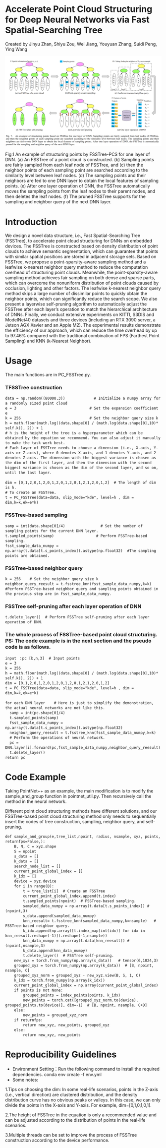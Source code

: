 # Accelerate Point Cloud Structuring for Deep Neural Networks via Fast Spatial-Searching Tree

Created by Jinyu Zhan, Shiyu Zou, Wei Jiang, Youyuan Zhang, Suidi Peng, Ying Wang

![](pics/pipeline.png)

Fig.1 An example of structuring points by FSSTree-PCS for one layer of DNN. (a) An FSSTree of a point cloud is constructed. (b) Sampling points are fairly sampled from each leaf node of FSSTree, and (c) then the neighbor points of each sampling point are searched according to the similarity level between leaf nodes. (d) The sampling points and their neighbors are fed to one DNN layer to obtain the local features of sampling points. (e) After one layer operation of DNN, the FSSTree automatically moves the sampling points from the leaf nodes to their parent nodes, and then deletes the leaf nodes. (f) The pruned FSSTree supports for the sampling and neighbor query of the next DNN layer.

# Introduction

We design a novel data structure, i.e., Fast Spatial-Searching Tree (FSSTree), to accelerate point cloud structuring for DNNs on embedded devices. The FSSTree is constructed based on density distribution of point clouds to achieve semantic segmentation, which can guarantee that points with similar spatial positions are stored in adjacent storage sets. Based on FSSTree, we propose a point-sparsity-aware sampling method and a leafwise k-nearest neighbor query method to reduce the computation overhead of structuring point clouds. Meanwhile, the point-sparsity-aware sampling method achieves fair sampling on both dense and sparse parts, which can overcome the nonuniform distribution of point clouds caused by occlusion, lighting and other factors. The leafwise k-nearest neighbor query method skips a large number of dissimilar points to quickly obtain the neighbor points, which can significantly reduce the search scope. We also present a layerwise self-pruning algorithm to automatically adjust the FSSTree after each layer’s operation to match the hierarchical architecture of DNNs. Finally, we conduct extensive experiments on KITTI, S3DIS and ModelNet40 datasets and three devices (including an RTX 3090 server, a Jetson AGX Xavier and an Apple M2). The experimental results demonstrate the efficiency of our approach, which can reduce the time overhead by up to 97.46% compared with the traditional combination of FPS (Farthest Point Sampling) and KNN (k-Nearest Neighbor).


# Usage

The main functions are in PC_FSSTree.py. 

### TFSSTree construction

```
data = np.random((80000,3))             # Initialize a numpy array for a randomly sized point cloud 
e = 3                                 # Set the expansion coefficient e 
k = 256                               # Set the neighbor query size k 
h = math.floor(math.log((data.shape[0] / (math.log(data.shape[0],10)* self.k)), 2)) + 1
# h is the height of the tree is a hyperparameter which can be obtained by the equation we recommend. You can also adjust it manually to make the task work best.
# Each layer of FSSTree needs to choose a dimension (i.e., X-axis, Y-axis or Z-axis), where 0 denotes X-axis, and 1 denotes Y-axis, and 2 denotes Z-axis. The dimension with the biggest variance is chosen as the dim of the first layer, and then the dimension with the second biggest variance is chosen as the dim of the second layer, and so on, until the last layer.

dim = [0,1,2,0,1,2,0,1,2,0,1,2,0,1,2,1,2,0,1,2]  # The length of dim is h. 
# To create an FSSTree. 
t = PC_FSSTree(data=data, slip_mode="kde", level=h , dim = dim,k=k,ek=e*k)
```

### FSSTree-based sampling

```
samp = int(data.shape[0]/4)                # Set the number of sampling points for the current DNN layer.
t.sampled_points(samp)                   # Perform FSSTree-based sampling.
fsst_sample_data_numpy = np.array(t.data[t.s_points_index]).astype(np.float32)  #The sampling points are obtained. 

```


###  FSSTree-based neighbor query

```
k = 256    # Set the neighbor query size k 
neighbor_query_reesult = t.fsstree_knn(fsst_sample_data_numpy,k=k)  
#Perform FSSTree-based neighbor query and sampling points obtained in the previous step are in fsst_sample_data_numpy. 

```


### FSSTree self-pruning after each layer operation of DNN
```
t.delete_layer()  # Perform FSSTree self-pruning after each layer operation of DNN.

```


### The whole process of FSSTree-based point cloud structuring. PS: The code example is in the next section and the pseudo code is as follows.
```
input ：pc [b,n,3]  # Input points
e = 3                                 
k = 256                              
h = math.floor(math.log((data.shape[0] / (math.log(data.shape[0],10)* self.k)), 2)) + 1
dim = [0,1,2,0,1,2,0,1,2,0,1,2,0,1,2,1,2,0,1,2] 
t = PC_FSSTree(data=data, slip_mode="kde", level=h , dim = dim,k=k,ek=e*k)

for each DNN layer    # Here is just to simplify the demonstration, the actual neural networks are not like this.
  samp = int(pc.shape[0]/4)
  t.sampled_points(samp)                   
  fsst_sample_data_numpy = np.array(t.data[t.s_points_index]).astype(np.float32) 
  neighbor_query_reesult = t.fsstree_knn(fsst_sample_data_numpy,k=k)
  # Perform the operations of neural network.
  pc = DNN.layer[i].forward(pc,fsst_sample_data_numpy,neighbor_query_reesult)
  t.delete_layer()
return pc
```

# Code Example
Taking PointNet++ as an example, the main modification is to modify the sample_and_group function in pointnet_util.py. Then recursively call the method in the neural network.

Different point cloud structuring methods have different solutions, and our FSSTree-based point cloud structuring method only needs to sequentially insert the codes of tree construction, sampling, neighbor query, and self-pruning.

```
def sample_and_group(e,tree_list,npoint, radius, nsample, xyz, points, returnfps=False,):
    B, N, C = xyz.shape
    S = npoint
    s_data = []
    k_data = []
    search_node_list = []
    current_point_global_index = []
    k_idx = []
    device = xyz.device
    for i in range(B):
        t = tree_list[i]  # Create an FSSTree
        current_point_global_index.append(t.index)
        t.sampled_points(npoint)  # FSSTree-based sampling.
        sampled_data_numpy = np.array(t.data[t.s_points_index]) # (npoint,3)
        s_data.append(sampled_data_numpy)
        knn_reesult= t.fsstree_knn(sampled_data_numpy,k=nsample)   # FSSTree-based neighbor query.
        k_idx.append(np.array([t.index_map[int(idx)] for idx in knn_reesult.reshape(-1)]).reshape(-1,nsample))
        knn_data_numpy = np.array(t.data[knn_reesult]) #(npoint,nsample,3)
        k_data.append(knn_data_numpy)
        t.delete_layer()  # FSSTree self-pruning.
    new_xyz = torch.from_numpy(np.array(s_data))   # tensor(6,1024,3) 
    grouped_xyz = torch.from_numpy(np.array(k_data))  # [B, npoint, nsample, C]
    grouped_xyz_norm = grouped_xyz - new_xyz.view(B, S, 1, C)
    k_idx = torch.from_numpy(np.array(k_idx))
    current_point_global_index = np.array(current_point_global_index)
    if points is not None:
        grouped_points = index_points(points, k_idx)
        new_points = torch.cat([grouped_xyz_norm.to(device), grouped_points.to(device)], dim=-1)  # [B, npoint, nsample, C+D]
    else:
        new_points = grouped_xyz_norm
    if returnfps:
        return new_xyz, new_points, grouped_xyz
    else:
        return new_xyz, new_points
```

# Reproducibility Guidelines

- Environment Setting：Run the following command to install the required dependencies.
  conda env create -f env.yml
- Some notes:
  
1.Tips on choosing the dim: In some real-life scenarios, points in the Z-axis (i.e., vertical direction) are clustered distribution, and the density distribution curve has no obvious peaks or valleys. In this case, we can only divide the points in the X-axis and Y-axis. For example, dim=[0,1,0,1,0,1].

2.The height of FSSTree in the equation is only a recommended value and can be adjusted according to the distribution of points in the real-life scenarios.

3.Multiple threads can be set to improve the process of FSSTree construction according to the device performance. 
